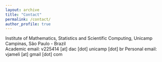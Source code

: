 ```yaml
---
layout: archive
title: "Contact"
permalink: /contact/
author_profile: true
---
```

Institute of Mathematics, Statistics and Scientific Computing, Unicamp<br>
Campinas, São Paulo - Brazil<br>
Academic email: v225414 [at] dac [dot] unicamp [dot] br
Personal email: vjameli [at] gmail [dot] com
